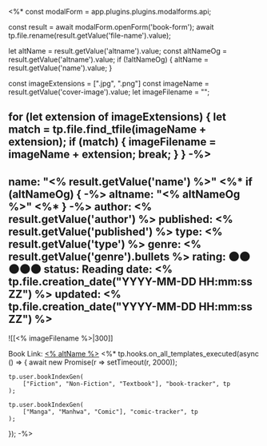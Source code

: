 <%*
const modalForm = app.plugins.plugins.modalforms.api;

const result = await modalForm.openForm('book-form');
await tp.file.rename(result.getValue('file-name').value);

let altName = result.getValue('altname').value;
const altNameOg = result.getValue('altname').value;
if (!altNameOg) {
	altName = result.getValue('name').value;
}

const imageExtensions = [".jpg", ".png"]
const imageName = result.getValue('cover-image').value;
let imageFilename = "";

for (let extension of imageExtensions) {
	let match = tp.file.find_tfile(imageName + extension);
	if (match) {
		imageFilename = imageName + extension;
		break;
	}
}
-%>
---
name: "<% result.getValue('name') %>"
<%* if (altNameOg) { -%>
altname: "<% altNameOg %>"
<%* } -%>
author: <% result.getValue('author') %>
published: <% result.getValue('published') %>
type: <% result.getValue('type') %>
genre: 
<% result.getValue('genre').bullets %>
rating: 🌑🌑🌑🌑🌑
status: Reading
date: <% tp.file.creation_date("YYYY-MM-DD HH:mm:ss ZZ") %>
updated: <% tp.file.creation_date("YYYY-MM-DD HH:mm:ss ZZ") %>
---

![[<% imageFilename %>|300]]

Book Link: [<% altName %>](<% result.getValue('book-url') %>)
<%*
tp.hooks.on_all_templates_executed(async () => {
	await new Promise(r => setTimeout(r, 2000));
	
	tp.user.bookIndexGen(
		["Fiction", "Non-Fiction", "Textbook"], "book-tracker", tp
	);
	
	tp.user.bookIndexGen(
		["Manga", "Manhwa", "Comic"], "comic-tracker", tp
	);
});
-%>